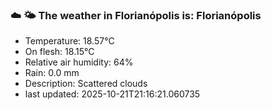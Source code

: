 ### ☁️ 🌤️  The weather in Florianópolis is: Florianópolis

- Temperature: 18.57°C
- On flesh: 18.15°C
- Relative air humidity: 64%
- Rain: 0.0 mm
- Description: Scattered clouds
- last updated: 2025-10-21T21:16:21.060735
